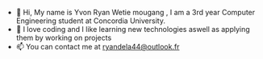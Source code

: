 - 👋 Hi, My name is Yvon Ryan Wetie mougang , I am a 3rd year Computer Engineering student at Concordia University.
- 🌱 I love coding and I like learning new technologies aswell as applying them by working on projects
- 📫 You can contact me at ryandela44@outlook.fr
